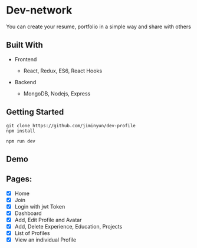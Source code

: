 # Dev-network

You can create your resume, portfolio in a simple way and share with others

## Built With

- Frontend
  - React, Redux, ES6, React Hooks
- Backend

  - MongoDB, Nodejs, Express

## Getting Started

```
git clone https://github.com/jiminyun/dev-profile
npm install

npm run dev
```

## Demo

## Pages:

- [x] Home
- [x] Join
- [x] Login with jwt Token
- [x] Dashboard
- [x] Add, Edit Profile and Avatar
- [x] Add, Delete Experience, Education, Projects
- [x] List of Profiles
- [x] View an individual Profile
